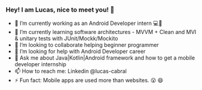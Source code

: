 ### Hey! I am Lucas, nice to meet you! 👋

- 🔭 I’m currently working as an Android Developer intern 💻📱
- 🌱 I’m currently learning software architectures - MVVM + Clean and MVI & unitary tests with JUnit/Mockk/Mockito
- 👯 I’m looking to collaborate helping beginner programmer
- 🤔 I’m looking for help with Android Developer career
- 💬 Ask me about Java|Kotlin|Android framework and how to get a mobile developer internship
- 📫 How to reach me: Linkedin @lucas-cabral
- ⚡ Fun fact: Mobile apps are used more than websites. 😮 😄
